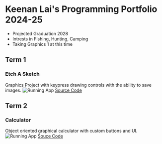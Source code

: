# Keenan Lai's Programming Portfolio 2024-25
* Projected Graduation 2028
* Intrests in Fishing, Hunting, Camping
* Taking Graphics 1 at this time

## Term 1
### Etch A Sketch
Graphics Project with keypress drawing controls with the ability to save images.
![Running App]()
[Source Code]()

## Term 2
### Calculator
Object oriented graphical calculator with custom buttons and UI.
![Running App]()
[Souce Code]()
